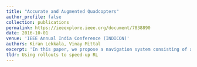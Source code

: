 ```yaml
---
title: "Accurate and Augmented Quadcopters"
author_profile: false
collection: publications
permalink: https://ieeexplore.ieee.org/document/7838890
date: 2016-10-01
venue: 'IEEE Annual India Conference (INDICON)'
authors: Kiran Lekkala, Vinay Mittal
excerpt: 'In this paper, we propose a navigation system consisting of a novel multi-sensor fusion method for calculating precise and accurate aerial coordinates and orientation, of a quadcopter in indoor and GPS-silent environments. A prototype system is developed that is composed of 2 modules: Simultanious Localization and Mapping (SLAM) system that uses Oriented FAST and rotated BRIEF (ORB) features, also known as ORB-SLAM and an Extended Kalman Filter (EKF). A Proportional Integral and Differential (PID) controller is employed for achieving accurate aerial maneuvers. The novel fusion method used in the system enables the quadcopter to calculate the geographical pose of the quadcopter and simultaneously calculate the map of the surroundings with minimal error. Most importantly, we develop an accurate scale-estimation system which calculates the scale of the map generated by the monocular SLAM system.'
tldr: Using rollouts to speed-up RL
---
```



